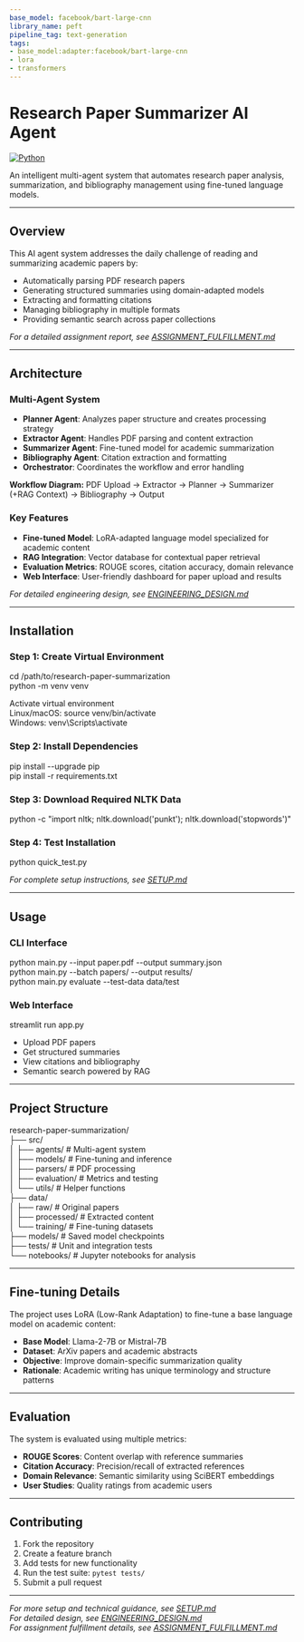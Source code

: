 ```yaml
---
base_model: facebook/bart-large-cnn
library_name: peft
pipeline_tag: text-generation
tags:
- base_model:adapter:facebook/bart-large-cnn
- lora
- transformers
---
```


# Research Paper Summarizer AI Agent

[![Python](https://img.shields.io/badge/python-3.11-blue)](https://www.python.org/)

An intelligent multi-agent system that automates research paper analysis, summarization, and bibliography management using fine-tuned language models.

---

## Overview

This AI agent system addresses the daily challenge of reading and summarizing academic papers by:

- Automatically parsing PDF research papers
- Generating structured summaries using domain-adapted models
- Extracting and formatting citations
- Managing bibliography in multiple formats
- Providing semantic search across paper collections

*For a detailed assignment report, see [ASSIGNMENT_FULFILLMENT.md](ASSIGNMENT_FULFILLMENT.md)*

---

## Architecture

### Multi-Agent System

- **Planner Agent**: Analyzes paper structure and creates processing strategy
- **Extractor Agent**: Handles PDF parsing and content extraction
- **Summarizer Agent**: Fine-tuned model for academic summarization
- **Bibliography Agent**: Citation extraction and formatting
- **Orchestrator**: Coordinates the workflow and error handling

**Workflow Diagram:**
PDF Upload → Extractor → Planner → Summarizer (+RAG Context) → Bibliography → Output

### Key Features

- **Fine-tuned Model**: LoRA-adapted language model specialized for academic content
- **RAG Integration**: Vector database for contextual paper retrieval
- **Evaluation Metrics**: ROUGE scores, citation accuracy, domain relevance
- **Web Interface**: User-friendly dashboard for paper upload and results

*For detailed engineering design, see [ENGINEERING_DESIGN.md](ENGINEERING_DESIGN.md)*

---

## Installation

### Step 1: Create Virtual Environment
cd /path/to/research-paper-summarization  
python -m venv venv  

 Activate virtual environment  
 Linux/macOS: source venv/bin/activate  
 Windows: venv\Scripts\activate  

### Step 2: Install Dependencies
pip install --upgrade pip  
pip install -r requirements.txt  

### Step 3: Download Required NLTK Data
python -c "import nltk; nltk.download('punkt'); nltk.download('stopwords')"  

### Step 4: Test Installation
python quick_test.py  

*For complete setup instructions, see [SETUP.md](SETUP.md)*

---

## Usage

### CLI Interface
python main.py --input paper.pdf --output summary.json  
python main.py --batch papers/ --output results/  
python main.py evaluate --test-data data/test  

### Web Interface
streamlit run app.py  

- Upload PDF papers  
- Get structured summaries  
- View citations and bibliography  
- Semantic search powered by RAG  

---

## Project Structure

research-paper-summarization/  
├── src/  
│   ├── agents/          # Multi-agent system  
│   ├── models/          # Fine-tuning and inference  
│   ├── parsers/         # PDF processing  
│   ├── evaluation/      # Metrics and testing  
│   └── utils/           # Helper functions  
├── data/  
│   ├── raw/             # Original papers  
│   ├── processed/       # Extracted content  
│   └── training/        # Fine-tuning datasets  
├── models/              # Saved model checkpoints  
├── tests/               # Unit and integration tests  
└── notebooks/           # Jupyter notebooks for analysis  

---

## Fine-tuning Details

The project uses LoRA (Low-Rank Adaptation) to fine-tune a base language model on academic content:

- **Base Model**: Llama-2-7B or Mistral-7B  
- **Dataset**: ArXiv papers and academic abstracts  
- **Objective**: Improve domain-specific summarization quality  
- **Rationale**: Academic writing has unique terminology and structure patterns  

---

## Evaluation

The system is evaluated using multiple metrics:

- **ROUGE Scores**: Content overlap with reference summaries  
- **Citation Accuracy**: Precision/recall of extracted references  
- **Domain Relevance**: Semantic similarity using SciBERT embeddings  
- **User Studies**: Quality ratings from academic users  

---

## Contributing

1. Fork the repository  
2. Create a feature branch  
3. Add tests for new functionality  
4. Run the test suite: `pytest tests/`  
5. Submit a pull request  

---


*For more setup and technical guidance, see [SETUP.md](SETUP.md)*  
*For detailed design, see [ENGINEERING_DESIGN.md](ENGINEERING_DESIGN.md)*  
*For assignment fulfillment details, see [ASSIGNMENT_FULFILLMENT.md](ASSIGNMENT_FULFILLMENT.md)*
